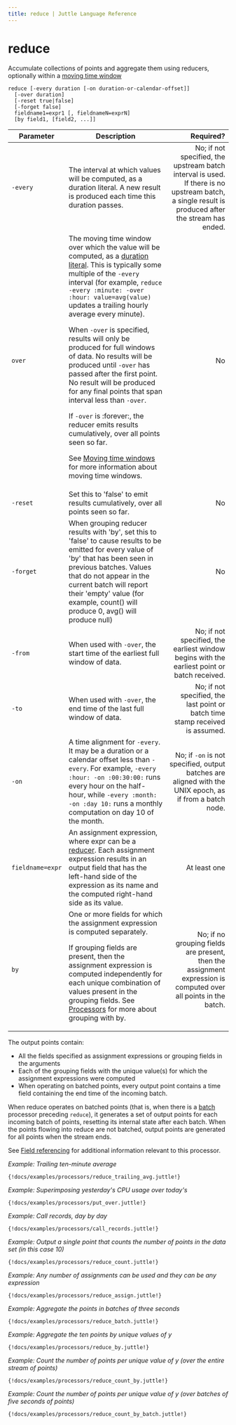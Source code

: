 ```yaml
---
title: reduce | Juttle Language Reference
---
```


reduce 
======

Accumulate collections of points and aggregate them using reducers,
optionally within a [moving time window](../reducers/juttle_reducers_timewindows.md)

``` 
reduce [-every duration [-on duration-or-calendar-offset]]
  [-over duration]
  [-reset true|false]
  [-forget false]
  fieldname1=expr1 [, fieldnameN=exprN]
  [by field1, [field2, ...]]
```

Parameter  |  Description  |  Required?
---------- | ------------- | ---------:
`-every`   | The interval at which values will be computed, as a duration literal. A new result is produced each time this duration passes.  |  No; if not specified, the upstream batch interval is used. If there is no upstream batch, a single result is produced after the stream has ended.
`over`     | The moving time window over which the value will be computed, as a [duration literal](../modules/juttle_time_moment_literals). This is typically some multiple of the `-every` interval (for example, `reduce -every :minute: -over :hour: value=avg(value)` updates a trailing hourly average every minute). <p>When `-over` is specified, results will only be produced for full windows of data. No results will be produced until `-over` has passed after the first point. No result will be produced for any final points that span interval less than `-over`. </p><p>If `-over` is :forever:, the reducer emits results cumulatively, over all points seen so far. </p><p>See [Moving time windows](../reducers/juttle_reducers_timewindows.md) for more information about moving time windows.  | No
`-reset`  |  Set this to 'false' to emit results cumulatively, over all points seen so far.  |  No
`-forget`  |  When grouping reducer results with 'by', set this to 'false' to cause results to be emitted for every value of 'by' that has been seen in previous batches. Values that do not appear in the current batch will report their 'empty' value (for example, count() will produce 0, avg() will produce null)  |  No
`-from`    | When used with `-over`, the start time of the earliest full window of data.  |  No; if not specified, the earliest window begins with the earliest point or batch received.
`-to`      | When used with `-over`, the end time of the last full window of data.  |  No; if not specified, the last point or batch time stamp received is assumed.
`-on`      | A time alignment for `-every`. It may be a duration or a calendar offset less than `-every`. For example, `-every :hour: -on :00:30:00:` runs every hour on the half-hour, while `-every :month: -on :day 10:` runs a monthly computation on day 10 of the month.  |  No; if `-on` is not specified, output batches are aligned with the UNIX epoch, as if from a batch node.
`fieldname=expr`  |  An assignment expression, where expr can be a [reducer](../reducers/index.md). Each assignment expression results in an output field that has the left-hand side of the expression as its name and the computed right-hand side as its value.   |  At least one
`by`  |  One or more fields for which the assignment expression is computed separately. <p>If grouping fields are present, then the assignment expression is computed independently for each unique combination of values present in the grouping fields. See [Processors](../processors/index.md) for more about grouping with by.  </p>  |  No; if no grouping fields are present, then the assignment expression is computed over all points in the batch.
    
The output points contain:

-   All the fields specified as assignment expressions or grouping fields in the arguments
-   Each of the grouping fields with the unique value(s) for which the assignment expressions were computed
-   When operating on batched points, every output point contains a time field containing the end time of the incoming batch.

When reduce operates on batched points (that is, when there is a
[batch](../processors/batch.md) processor preceding `reduce`), it generates a set of output points for each incoming batch of points, resetting its internal state after each
batch. When the points flowing into reduce are not batched, output
points are generated for all points when the stream ends.

See [Field referencing](../concepts/fields.md#referencing) for additional information relevant to this processor.

_Example: Trailing ten-minute average_

```
{!docs/examples/processors/reduce_trailing_avg.juttle!}
```

_Example: Superimposing yesterday's CPU usage over today's_

```
{!docs/examples/processors/put_over.juttle!}
```

_Example: Call records, day by day_

```
{!docs/examples/processors/call_records.juttle!}
```

_Example: Output a single point that counts the number of points in the data set (in this case 10)_

```
{!docs/examples/processors/reduce_count.juttle!}
```

_Example: Any number of assignments can be used and they can be any expression_

```
{!docs/examples/processors/reduce_assign.juttle!}
```

_Example: Aggregate the points in batches of three seconds_

```
{!docs/examples/processors/reduce_batch.juttle!}
```

_Example: Aggregate the ten points by unique values of y_

```
{!docs/examples/processors/reduce_by.juttle!}
```

_Example: Count the number of points per unique value of y (over the entire stream of points)_

```
{!docs/examples/processors/reduce_count_by.juttle!}
```

_Example: Count the number of points per unique value of y (over batches of five seconds of points)_

```
{!docs/examples/processors/reduce_count_by_batch.juttle!}
```

